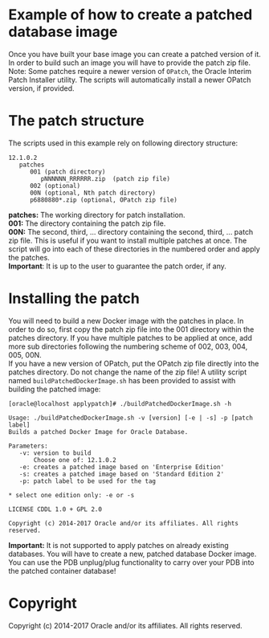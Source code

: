 Example of how to create a patched database image
=============================================
Once you have built your base image you can create a patched version of it.
In order to build such an image you will have to provide the patch zip file.
Note: Some patches require a newer version of `OPatch`, the Oracle Interim Patch Installer utility.
The scripts will automatically install a newer OPatch version, if provided.

# The patch structure
The scripts used in this example rely on following directory structure:

    12.1.0.2
       patches
          001 (patch directory)
             pNNNNNN_RRRRRR.zip  (patch zip file)
          002 (optional)
          00N (optional, Nth patch directory)
          p6880880*.zip (optional, OPatch zip file)
       
**patches:** The working directory for patch installation.  
**001:** The directory containing the patch zip file.  
**00N:** The second, third, ... directory containing the second, third, ... patch zip file.
This is useful if you want to install multiple patches at once. The script will
go into each of these directories in the numbered order and apply the patches.  
**Important**: It is up to the user to guarantee the patch order, if any.

# Installing the patch
You will need to build a new Docker image with the patches in place. In order
to do so, first copy the patch zip file into the 001 directory within the patches directory.
If you have multiple patches to be applied at once, add more sub directories following the
numbering scheme of 002, 003, 004, 005, 00N.  
If you have a new version of OPatch, put the OPatch zip file directly into the
patches directory. Do not change the name of the zip file!
A utility script named `buildPatchedDockerImage.sh` has been provided to assist with building
the patched image:

    [oracle@localhost applypatch]# ./buildPatchedDockerImage.sh -h
    
    Usage: ./buildPatchedDockerImage.sh -v [version] [-e | -s] -p [patch label]
    Builds a patched Docker Image for Oracle Database.
    
    Parameters:
       -v: version to build
           Choose one of: 12.1.0.2
       -e: creates a patched image based on 'Enterprise Edition'
       -s: creates a patched image based on 'Standard Edition 2'
       -p: patch label to be used for the tag
    
    * select one edition only: -e or -s
    
    LICENSE CDDL 1.0 + GPL 2.0
    
    Copyright (c) 2014-2017 Oracle and/or its affiliates. All rights reserved.

**Important:** It is not supported to apply patches on already existing databases.
You will have to create a new, patched database Docker image. You can use the PDB unplug/plug
functionality to carry over your PDB into the patched container database!

# Copyright
Copyright (c) 2014-2017 Oracle and/or its affiliates. All rights reserved.
